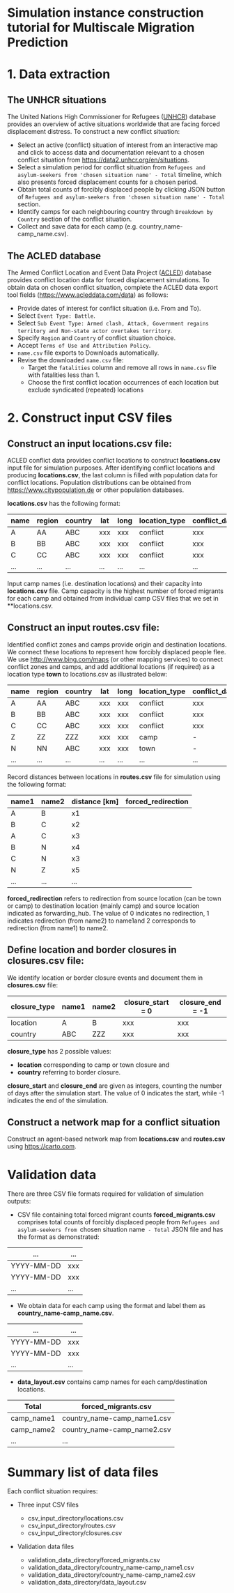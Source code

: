 Simulation instance construction tutorial for Multiscale Migration Prediction 
=====

# 1. Data extraction
## The UNHCR situations
The  United Nations High Commissioner for Refugees ([UNHCR](https://data2.unhcr.org/en/situations)) database provides an 
overview of active situations worldwide that are facing forced displacement distress. To construct a new conflict situation:
  - Select an active (conflict) situation of interest from an interactive map and click to access data and documentation 
relevant to a chosen conflict situation from https://data2.unhcr.org/en/situations.
  - Select a simulation period for conflict situation from `Refugees and asylum-seekers from 'chosen situation name' - Total`    timeline, which also presents forced displacement counts for a chosen period.
  - Obtain total counts of forcibly displaced people by clicking JSON button of `Refugees and asylum-seekers from 'chosen situation name' - Total` section. 
  - Identify camps for each neighbouring country through `Breakdown by Country` section of the conflict situation.
  - Collect and save data for each camp (e.g. country_name-camp_name.csv).

## The ACLED database
The Armed Conflict Location and Event Data Project ([ACLED](https://www.acleddata.com/data)) database provides conflict location data for forced displacement simulations. To obtain data on chosen conflict situation, complete the ACLED data export tool fields (https://www.acleddata.com/data) as follows:
  - Provide dates of interest for conflict situation (i.e. From and To).
  - Select `Event Type: Battle`.
  - Select `Sub Event Type: Armed clash, Attack, Government regains territory and Non-state actor overtakes territory`.
  - Specify `Region` and `Country` of conflict situation choice.
  - Accept `Terms of Use and Attribution Policy`.
  - `name.csv` file exports to Downloads automatically.
  - Revise the downloaded `name.csv` file:
     - Target the `fatalities` column and remove all rows in `name.csv` file with fatalities less than 1.
     - Choose the first conflict location occurrences of each location but exclude syndicated (repeated) locations 

# 2. Construct input CSV files
## Construct an input **locations.csv** file:
ACLED conflict data provides conflict locations to construct **locations.csv** input file for simulation purposes. After identifying conflict locations and producing **locations.csv**, the last column is filled with population data for conflict locations. Population distributions can be obtained from https://www.citypopulation.de or other population databases.

**locations.csv** has the following format:

name | region | country | lat | long | location_type | conflict_date | population/capacity |
-----|--------|---------|-----|------|---------------|---------------|---------------------|
 A   |   AA   |   ABC   | xxx |  xxx |    conflict   |      xxx      |         xxx         |
 B   |   BB   |   ABC   | xxx |  xxx |    conflict   |      xxx      |         xxx         |
 C   |   CC   |   ABC   | xxx |  xxx |    conflict   |      xxx      |         xxx         |
...  |   ...  |   ...   | ... |  ... |       ...     |      ...      |         ...         |

Input camp names (i.e. destination locations) and their capacity into **locations.csv** file. Camp capacity is the highest number of forced migrants for each camp and obtained from individual camp CSV files that we set in **locations.csv.

## Construct an input **routes.csv** file:
Identified conflict zones and camps provide origin and destination locations. We connect these locations to represent how forcibly displaced people flee. We use http://www.bing.com/maps (or other mapping services) to connect conflict zones and camps, and add additional locations (if required) as a location type **town** to locations.csv as illustrated below:

name | region | country | lat | long | location_type | conflict_date | population/capacity |
-----|--------|---------|-----|------|---------------|---------------|---------------------|
 A   |   AA   |   ABC   | xxx |  xxx |    conflict   |      xxx      |         xxx         |
 B   |   BB   |   ABC   | xxx |  xxx |    conflict   |      xxx      |         xxx         |
 C   |   CC   |   ABC   | xxx |  xxx |    conflict   |      xxx      |         xxx         |
 Z   |   ZZ   |   ZZZ   | xxx |  xxx |      camp     |       -       |         xxx         |
 N   |   NN   |   ABC   | xxx |  xxx |      town     |       -       |          -          | 
...  |   ...  |   ...   | ... |  ... |       ...     |      ...      |         ...         |

Record distances between locations in **routes.csv** file for simulation using the following format:

name1 | name2 | distance [km] | forced_redirection |
------|-------|---------------|--------------------|
  A   |   B   |       x1      |                    |
  B   |   C   |       x2      |                    |
  A   |   C   |       x3      |                    |
  B   |   N   |       x4      |                    |
  C   |   N   |       x3      |                    | 
  N   |   Z   |       x5      |                    |
 ...  |  ...  |      ...      |                    |

**forced_redirection** refers to redirection from source location (can be town or camp) to destination location (mainly camp) and source location indicated as forwarding_hub. The value of 0 indicates no redirection, 1 indicates redirection (from name2) to name1and 2 corresponds to redirection (from name1) to name2.

## Define location and border closures in **closures.csv** file:
We identify location or border closure events and document them in **closures.csv** file:

closure_type | name1 | name2 | closure_start = 0 | closure_end = -1 |
-------------|-------|-------|-------------------|------------------|
   location  |   A   |   B   |        xxx	 |        xxx       |
   country   |  ABC  |  ZZZ  |        xxx	 |        xxx       |
      
**closure_type** has 2 possible values: 
- **location** corresponding to camp or town closure and 
- **country** referring to border closure. 

**closure_start** and **closure_end** are given as integers, counting the number of days after the simulation start. The value of 0 indicates the start, while -1 indicates the end of the simulation.

## Construct a network map for a conflict situation
Construct an agent-based network map from **locations.csv** and **routes.csv** using https://carto.com.

# Validation data
There are three CSV file formats required for validation of simulation outputs:
- CSV file containing total forced migrant counts **forced_migrants.csv** comprises total counts of forcibly displaced people from `Refugees and asylum-seekers from `chosen situation name` - Total` JSON file and has the format as demonstrated:

...        | ... |
-----------|-----|
YYYY-MM-DD | xxx |
YYYY-MM-DD | xxx |
...        | ... |

- We obtain data for each camp using the format and label them as **country_name-camp_name.csv**.
    
...        | ... |
-----------|-----|
YYYY-MM-DD | xxx |
YYYY-MM-DD | xxx |
...        | ... |

- **data_layout.csv** contains camp names for each camp/destination locations.
    
Total      | forced_migrants.csv         |
-----------|-----------------------------|
camp_name1 | country_name-camp_name1.csv |
camp_name2 | country_name-camp_name2.csv |
...        | ...                         |   

# Summary list of data files
Each conflict situation requires:
- Three input CSV files
   - csv_input_directory/locations.csv
   - csv_input_directory/routes.csv
   - csv_input_directory/closures.csv
   
- Validation data files
    - validation_data_directory/forced_migrants.csv
    - validation_data_directory/country_name-camp_name1.csv
    - validation_data_directory/country_name-camp_name2.csv
    - validation_data_directory/data_layout.csv
